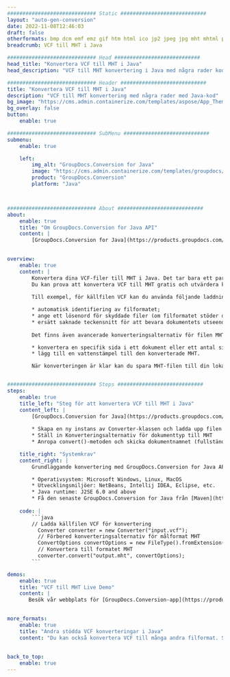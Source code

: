 ```yaml
---
############################# Static ############################
layout: "auto-gen-conversion"
date: 2022-11-08T12:46:03
draft: false
otherformats: bmp dcm emf emz gif htm html ico jp2 jpeg jpg mht mhtml png psb psd svg svgz tga tif tiff webp wmf wmz
breadcrumb: VCF till MHT i Java

############################# Head ############################
head_title: "Konvertera VCF till MHT i Java"
head_description: "VCF till MHT konvertering i Java med några rader kod. Konvertera över 160 filformat med hjälp av GroupDocs dokumentkonverterings-API för Java"

############################# Header ############################
title: "Konvertera VCF till MHT i Java"
description: "VCF till MHT konvertering med några rader med Java-kod"
bg_image: "https://cms.admin.containerize.com/templates/aspose/App_Themes/V3/images/bg/header1.png"
bg_overlay: false
button:
    enable: true

############################# SubMenu ############################
submenu:
    enable: true

    left:
        img_alt: "GroupDocs.Conversion for Java"
        image: "https://cms.admin.containerize.com/templates/groupdocs/images/product-logos/90x90-noborder/groupdocs-conversion-java.png"
        product: "GroupDocs.Conversion"
        platform: "Java"



############################# About ############################
about:
    enable: true
    title: "Om GroupDocs.Conversion for Java API"
    content: |
        [GroupDocs.Conversion for Java](https://products.groupdocs.com/conversion/java/) är ett avancerat filformatkonverterings-API för konvertering mellan populära bild- och dokumentformat som Microsoft Office, OpenDocument, PDF, HTML, e-post, CAD. och mycket mer med bara några rader kod. Det inbyggda API:t upptäcker automatiskt formaten för originaldokumenten och erbjuder många alternativ för att anpassa de konverterade dokumenten. Tillsammans med funktionen att extrahera information från ett dokument, stöder den också cachelagring av konverteringsresultaten till den lokala disken som standard. Men alla typer av cachelagring kan stödjas genom att implementera lämpliga gränssnitt - Amazon S3, Dropbox, Google Drive, Windows Azure, Reddis eller andra.
    

overview:
    enable: true
    content: |
        Konvertera dina VCF-filer till MHT i Java. Det tar bara ett par rader med Java-kod på valfri plattform, som Windows, Linux, macOS.
        Du kan prova att konvertera VCF till MHT gratis och utvärdera kvaliteten på konverteringsresultaten. Tillsammans med enkla filkonverteringsskript kan du prova mer sofistikerade alternativ för att ladda källfilen VCF och lagra MHT-utdata. 
        
        Till exempel, för källfilen VCF kan du använda följande laddningsalternativ:

        * automatisk identifiering av filformatet;
        * ange ett lösenord för skyddade filer (om filformatet stöder det);
        * ersätt saknade teckensnitt för att bevara dokumentets utseende.
        
        Det finns även avancerade konverteringsalternativ för filen MHT:

        * konvertera en specifik sida i ett dokument eller ett antal sidor;
        * lägg till en vattenstämpel till den konverterade MHT.

        När konverteringen är klar kan du spara MHT-filen till din lokala filsökväg eller till tredje parts lagring såsom FTP, Amazon S3, Google Drive, Dropbox etc. Observera - för att konvertera VCF till MHT behöver du inte installera någon ytterligare programvara, såsom MS Office, Open Office, Adobe Acrobat Reader etc.


############################# Steps ############################
steps:
    enable: true
    title_left: "Steg för att konvertera VCF till MHT i Java"
    content_left: |
        [GroupDocs.Conversion for Java](https://products.groupdocs.com/conversion/java/) låter utvecklare enkelt konvertera VCF fil till MHT med några rader kod.
        
        * Skapa en ny instans av Converter-klassen och ladda upp filen VCF med den fullständiga sökvägen
        * Ställ in Konverteringsalternativ för dokumenttyp till MHT
        * Anropa convert()-metoden och skicka dokumentnamnet (fullständig sökväg) och formatet (MHT) som en parameter

    title_right: "Systemkrav"
    content_right: |
        Grundläggande konvertering med GroupDocs.Conversion for Java API kan göras med bara några rader kod. Våra API:er stöds på alla större plattformar och operativsystem. Innan du kör koden nedan, se till att du har följande förutsättningar installerade på ditt system.

        * Operativsystem: Microsoft Windows, Linux, MacOS
        * Utvecklingsmiljöer: NetBeans, Intellij IDEA, Eclipse, etc.
        * Java runtime: J2SE 6.0 and above
        * Få den senaste GroupDocs.Conversion for Java från [Maven](https://repository.groupdocs.com/webapp/#/artifacts/browse/tree/General/repo/com/groupdocs/groupdocs-conversion)
         
    code: |
        ```java    
        // Ladda källfilen VCF för konvertering
          Converter converter = new Converter("input.vcf");
          // Förbered konverteringsalternativ för målformat MHT
          ConvertOptions convertOptions = new FileType().fromExtension("mht").getConvertOptions();
          // Konvertera till formatet MHT
          converter.convert("output.mht", convertOptions);
        ```

demos:
    enable: true
    title: "VCF till MHT Live Demo"
    content: |
       Besök vår webbplats för [GroupDocs.Conversion-app](https://products.groupdocs.app/conversion/family) och försök konvertera VCF till MHT nu. Den kostnadsfria demon har följande fördelar
          

more_formats:
    enable: true
    title: "Andra stödda VCF konverteringar i Java"
    content: "Du kan också konvertera VCF till många andra filformat. Se listan nedan."
       
       
back_to_top:
    enable: true
---
```

